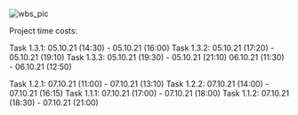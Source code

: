 ![wbs_pic](.images/WBS.drawio.png)


Project time costs:

Task 1.3.1: 05.10.21 (14:30) - 05.10.21 (16:00)
Task 1.3.2: 05.10.21 (17:20) - 05.10.21 (19:10)
Task 1.3.3: 05.10.21 (19:30) - 05.10.21 (21:10)
			06.10.21 (11:30) - 06.10.21 (12:50)
			
Task 1.2.1: 07.10.21 (11:00) - 07.10.21 (13:10)
Task 1.2.2: 07.10.21 (14:00) - 07.10.21 (16:15)
Task 1.1.1: 07.10.21 (17:00) - 07.10.21 (18:00)
Task 1.1.2: 07.10.21 (18:30) - 07.10.21 (21:00)